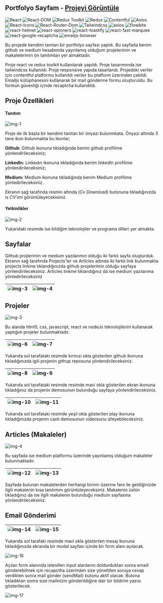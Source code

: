 ## Portfolyo Sayfam - [Projeyi Görüntüle](https://musasayar-portfolio.netlify.app/)

![React](https://img.shields.io/badge/React-18.2.0-blue)
![React-DOM](https://img.shields.io/badge/React--DOM-18.2.0-red)
![Redux Toolkit](https://img.shields.io/badge/Redux--Toolkit-2.0.1-purple)
![Redux](https://img.shields.io/badge/React--Redux-9.0.4-red)
![Contentful](https://img.shields.io/badge/Contentful-10.6.14-pink)
![Axios](https://img.shields.io/badge/Axios-1.6.0-yellow)
![React-Icons](https://img.shields.io/badge/React--Icons-4.11.0-green)
![React-Router-Dom](https://img.shields.io/badge/React--Router--Dom-6.18.0-orange)
![Tailwindcss](https://img.shields.io/badge/Tailwindcss-^3.4.0-blueviolet)
![axios](https://img.shields.io/badge/axios-1.6.0-lightgrey)
![flowbite](https://img.shields.io/badge/flowbite-2.0.0-yellowgreen)
![react-helmet](https://img.shields.io/badge/react--helmet-6.1.0-orange)
![react-spinners](https://img.shields.io/badge/react--spinners-0.13.8-lightblue)
![react-toastify](https://img.shields.io/badge/react--toastify-9.1.3-yellow)
![react-fast-marquee](https://img.shields.io/badge/react--fast--marquee-1.6.2-blue)
![react-google-recaptcha](https://img.shields.io/badge/react--google--recaptcha-3.1.0-cyan)
![emailjs-browser](https://img.shields.io/badge/emailjs--broweser-3.11.0-yellow)

Bu projede kendimi tanıtan bir portfolyo sayfası yaptık. Bu sayfada benim github ve medium hesabımda yayınlamış olduğum projelerimin ve makalelerimin ön tanıtımları yer almaktadır.

Proje   react ve redux toolkit  kullanılarak yapıldı. Proje tasarımında ise tailwindcss kullanıldı. Proje responsive yapıda tasarlandı. Projedeki veriler için contentful platformu kullanıldı veriler bu platform üzerinden çekildi. Emailjs kütüphanesini kullanarak bir mail gönderme formu oluşturuldu. Bu formun güvenliği içinde recaptcha kullandıldı.

## Proje Özellikleri

#### Tanıtım

![img-1](src/images/1.jpg)

Proje de ilk başta  bir kendimi tanıtan bir önyazı bulunmkata. Önyazı altında 3 tane ikon bulunmakta bu ikonlar;

**Github:** Github ikonuna tıkladığında benim github profilime yönlendirileceksiniz;

**LinkedIn:** Linkedın ikonuna tıkladığında benim linkedIn profilime yönlendirileceksiniz;

**Medium:** Medium ikonuna tıkladığında benim Medium profilime yönledirileceksiniz.

Ekranın sağ tarafında resmin altında (_Cv Download_) butonuna tıkladığınızda  is _CV'imi_ görüntüleyecekisiniz.

#### Yetkinlikler

![img-2](src/images//2.jpg)

Yukaridaki resimde ise bildiğim teknolojiler ve programa dilleri yer almakta.

## Sayfalar

Github projlerimin ve medium yazılarımın olduğu iki farklı sayfa oluşturduk. Ekranın sağ tarafında Projects'ler ve Articles adında iki farklı link bulunmakta projects linkine tıklandığınızda github projelerimin olduğu sayfaya yönlendirileceksiniz. Articles linkine tıklandığınız da ise medium yazılarıma yönledirileceksiniz

| ![img-3](src/images/3.jpg) | ![img-4](src/images/4.jpg) |
| -------------------------- | -------------------------- |

## Projeler

![img-3](src/images/3.jpg)

Bu alanda html5, css, javascript, react ve nodeJs teknolojilerini kullanarak yaptığım projeler bulunmaktadır.

| ![img-6](src/images/6.jpg) | ![img-7](src/images/7.jpg) |
| -------------------------- | -------------------------- |

Yukarıda sol tarafataki resimde kırmızı okla gösterilen github ikonuna tıkladığınızda igili projenin githup reposuna yönlendirileceksiniz.

| ![img-8](src/images/8.jpg) | ![img-9](src/images/9.jpg) |
| -------------------------- | -------------------------- |

Yukarıda sol tarafataki resimde resimde mavi okla gösterilen ekran ikonuna tıkladığınız da projenin demosunun bulunduğu sayfaya yönlendirileceksiniz.

| ![img-10](src/images/10.jpg) | ![img-11](src/images/11.jpg) |
| ---------------------------- | ---------------------------- |

Yukarıda sol tarafataki resimde yeşil okla gösterilen play ikonuna tıkladığınızda projenin canlı demosunun videosunu izleyebileceksiniz.

## Articles (Makaleler)

![img-4](src/images/4.jpg)

Bu sayfada ise medium platformu üzerinde yayınlamış olduğum makaleler bulunmaktadır.

| ![img-12](src/images/12.jpg) | ![img-13](src/images/13.jpg) |
| ---------------------------- | ---------------------------- |

Sayfada bulunan makalelerden herhangi birinin üzerine fare ile geldiğinizde ilgili makalenin kısa tanıtımını görüntüleyeceksiniz. Makalenin üstün tıkladığınız da ise ilgili makalenin bulunduğu medium sayfasına yönlendirileceksiniz.

## Email Gönderimi

| ![img-14](src/images/14.jpg) | ![img-15](src/images/15.jpg) |
| ---------------------------- | ---------------------------- |

Yukarıda sol tarafaki resimde mavi okla gösterilen mesaj ikonuna tıkladığınızda ekranda bir modal sayfası içinde bir form alanı açılacak.

![img-16](src/images/16.jpg)

Açılan form alanında istenillen input  alanlarını doldurduktan sonra emaili gönderebilmek için recapctha üzerinden size yöneltilen soruya cevap verdikten sonra mail gönder (sendMail) butonu aktif olacak. Butona tıkladıktan sonra size mailinizin gönderildiğine dair bir bildirim yazısı gösterilecek.

![img-17](src/images/17.jpg)
